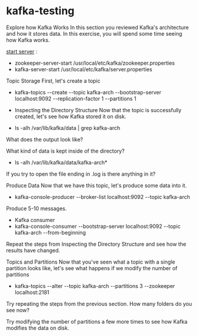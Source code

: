 # kafka-testing

Explore how Kafka Works
In this section you reviewed Kafka's architecture and how it stores data. In this exercise, you will spend some time seeing how Kafka works.

[start server](https://medium.com/@Ankitthakur/apache-kafka-installation-on-mac-using-homebrew-a367cdefd273) :

- zookeeper-server-start /usr/local/etc/kafka/zookeeper.properties
- kafka-server-start /usr/local/etc/kafka/server.properties



Topic Storage
First, let's create a topic

- kafka-topics --create --topic kafka-arch --bootstrap-server localhost:9092 --replication-factor 1 --partitions 1

- Inspecting the Directory Structure
Now that the topic is successfully created, let's see how Kafka stored it on disk.

- ls -alh /var/lib/kafka/data | grep kafka-arch

What does the output look like?

What kind of data is kept inside of the directory?

- ls -alh /var/lib/kafka/data/kafka-arch*

If you try to open the file ending in .log is there anything in it?

Produce Data
Now that we have this topic, let's produce some data into it.

- kafka-console-producer --broker-list localhost:9092 --topic kafka-arch

Produce 5-10 messages.

- Kafka consumer  
- kafka-console-consumer --bootstrap-server localhost:9092 --topic kafka-arch --from-beginning

Repeat the steps from Inspecting the Directory Structure and see how the results have changed.

Topics and Partitions
Now that you've seen what a topic with a single partition looks like, let's see what happens if we modify the number of partitions

- kafka-topics --alter --topic kafka-arch --partitions 3 --zookeeper localhost:2181

Try repeating the steps from the previous section. How many folders do you see now?

Try modifying the number of partitions a few more times to see how Kafka modifies the data on disk.
